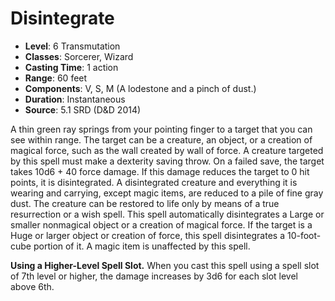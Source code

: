 # Disintegrate

- **Level**: 6 Transmutation
- **Classes**: Sorcerer, Wizard
- **Casting Time**: 1 action
- **Range**: 60 feet
- **Components**: V, S, M (A lodestone and a pinch of dust.)
- **Duration**: Instantaneous
- **Source**: 5.1 SRD (D&D 2014)

A thin green ray springs from your pointing finger to a target that you can see within range. The target can be a creature, an object, or a creation of magical force, such as the wall created by wall of force. A creature targeted by this spell must make a dexterity saving throw. On a failed save, the target takes 10d6 + 40 force damage. If this damage reduces the target to 0 hit points, it is disintegrated. A disintegrated creature and everything it is wearing and carrying, except magic items, are reduced to a pile of fine gray dust. The creature can be restored to life only by means of a true resurrection or a wish spell. This spell automatically disintegrates a Large or smaller nonmagical object or a creation of magical force. If the target is a Huge or larger object or creation of force, this spell disintegrates a 10-foot-cube portion of it. A magic item is unaffected by this spell.

**Using a Higher-Level Spell Slot.** When you cast this spell using a spell slot of 7th level or higher, the damage increases by 3d6 for each slot level above 6th.
